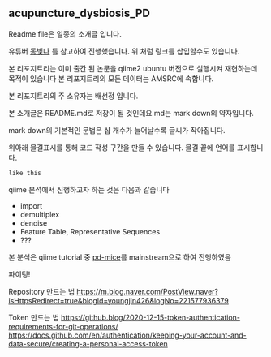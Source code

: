 ## acupuncture_dysbiosis_PD

Readme file은 일종의 소개글 입니다.

유튜버 [동빛나](https://www.youtube.com/watch?v=MFJIOqxK6k8) 를 참고하여 진행했습니다.
위 처럼 링크를 삽입할수도 있습니다.

본 리포지트리는 이미 출간 된 논문을 qiime2 ubuntu 버전으로 실행시켜 재현하는데 목적이 있습니다
본 리포지트리의 모든 데이터는 AMSRC에 속합니다.

본 리포지트리의 주 소유자는 배선정 입니다.

본 소개글은 README.md로 저장이 될 것인데요
md는 mark down의 약자입니다.

mark down의 기본적인 문법은 
샵 개수가 늘어날수록 글씨가 작아집니다.

위아래 물결표시를 통해 코드 작성 구간을 만들 수 있습니다.
물결 끝에 언어를 표시합니다.

~~~c
like this
~~~

qiime 분석에서 진행하고자 하는 것은 다음과 같습니다
* import
* demultiplex
* denoise
* Feature Table, Representative Sequences
* ???

본 분석은 qiime tutorial 중 [pd-mice](https://docs.qiime2.org/2022.2/tutorials/pd-mice/)를 mainstream으로 하여 진행하였음

파이팅!


Repository 만드는 법
https://m.blog.naver.com/PostView.naver?isHttpsRedirect=true&blogId=youngjin426&logNo=221577936379

Token 만드는 법
https://github.blog/2020-12-15-token-authentication-requirements-for-git-operations/
https://docs.github.com/en/authentication/keeping-your-account-and-data-secure/creating-a-personal-access-token
